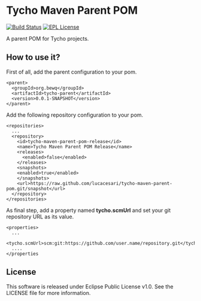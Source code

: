# Tycho Maven Parent POM
[![Build Status][travis-image]][travis-url]
[![EPL License][license-image]][license-url]

A parent POM for Tycho projects.

## How to use it?
First of all, add the parent configuration to your pom.
  ```
  <parent>
    <groupId>org.bewq</groupId>
    <artifactId>tycho-parent</artifactId>
    <version>0.0.1-SNAPSHOT</version>
  </parent>
  ```

Add the following repository configuration to your pom.
  ```
  <repositories>
    ...
    <repository>
      <id>tycho-maven-parent-pom-release</id>
      <name>Tycho Maven Parent POM Release</name>
      <releases>
        <enabled>false</enabled>
      </releases>
      <snapshots>
      <enabled>true</enabled>
      </snapshots>
      <url>https://raw.github.com/lucacesari/tycho-maven-parent-pom.git/snapshot</url>
    </repository>
  </repositories>
  ```

As final step, add a property named **tycho.scmUrl** and set your git
repository URL as its value.
  ```
  <properties>
    ...
    <tycho.scmUrl>scm:git:https://github.com/user.name/repository.git</tycho.scmUrl>
    ....
  </properties
  ```
## License
This software is released under Eclipse Public License v1.0. See the LICENSE
file for more information.

[travis-url]:https://travis-ci.org/lucacesari/tycho-maven-parent-pom
[travis-image]:https://img.shields.io/travis/lucacesari/tycho-maven-parent-pom.svg?style=flat-square

[license-url]:LICENSE
[license-image]:https://img.shields.io/badge/license-EPL-blue.svg?style=flat-square

